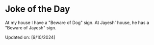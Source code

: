 # Joke of the Day

<!-- #joke -->
At my house I have a "Beware of Dog" sign. At Jayesh' house, he has a "Beware of Jayesh" sign.

Updated on: [9/10/2024]
<!-- #jokeEnd -->